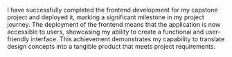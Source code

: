 I have successfully completed the frontend development for my capstone project and deployed it, marking a significant milestone in my project journey. The deployment of the frontend means that the application is now accessible to users, showcasing my ability to create a functional and user-friendly interface. This achievement demonstrates my capability to translate design concepts into a tangible product that meets project requirements.
